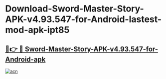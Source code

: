 # Download-Sword-Master-Story-APK-v4.93.547-for-Android-lastest-mod-apk-ipt85

<h2><a href="https://apkcomod.com?title=Sword-Master-Story-APK-v4.93.547-for-Android">🔗👉 🔴 Sword-Master-Story-APK-v4.93.547-for-Android-apk </a></h2>

[![acn](https://github.com/user-attachments/assets/0f9c940e-d8b0-45ae-aac7-cd30a18b3e1c)](https://apkcomod.com?title=Sword-Master-Story-APK-v4.93.547-for-Android)
